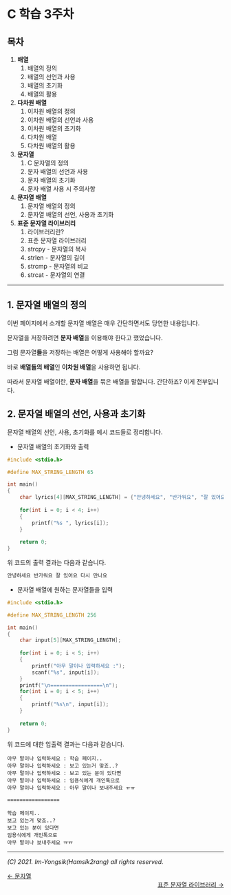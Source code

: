 # C 학습 3주차

## 목차

1.  **배열**
    1.  배열의 정의
    2.  배열의 선언과 사용
    3.  배열의 초기화
    4.  배열의 활용
2.  **다차원 배열**
    1.  이차원 배열의 정의
    2.  이차원 배열의 선언과 사용
    3.  이차원 배열의 초기화
    4.  다차원 배열
    5.  다차원 배열의 활용
3.  **문자열**
    1.  C 문자열의 정의
    2.  문자 배열의 선언과 사용
    3.  문자 배열의 초기화
    4.  문자 배열 사용 시 주의사항
4.  **문자열 배열**
    1.  문자열 배열의 정의
    2.  문자열 배열의 선언, 사용과 초기화
5.  **표준 문자열 라이브러리**
    1.  라이브러리란?
    2.  표준 문자열 라이브러리
    3.  strcpy - 문자열의 복사
    4.  strlen - 문자열의 길이
    5.  strcmp - 문자열의 비교
    6.  strcat - 문자열의 연결

---

## 1. 문자열 배열의 정의

이번 페이지에서 소개할 문자열 배열은 매우 간단하면서도 당연한 내용입니다.

문자열을 저장하려면 **문자 배열**을 이용해야 한다고 했었습니다.

그럼 문자열**들**을 저장하는 배열은 어떻게 사용해야 할까요?

바로 **배열들의 배열**인 **이차원 배열**을 사용하면 됩니다.

따라서 문자열 배열이란, **문자 배열**을 묶은 배열을 말합니다. 간단하죠? 이게 전부입니다.

## 2. 문자열 배열의 선언, 사용과 초기화

문자열 배열의 선언, 사용, 초기화를 예시 코드들로 정리합니다.

*   문자열 배열의 초기화와 출력

```c
#include <stdio.h>

#define MAX_STRING_LENGTH 65

int main()
{
	char lyrics[4][MAX_STRING_LENGTH] = {"안녕하세요", "반가워요", "잘 있어요", "다시 만나요"};
    
    for(int i = 0; i < 4; i++)
    {
        printf("%s ", lyrics[i]);
    }
    
    return 0;
}
```

위 코드의 출력 결과는 다음과 같습니다.

```c
안녕하세요 반가워요 잘 있어요 다시 만나요
```

*   문자열 배열에 원하는 문자열들을 입력

```c
#include <stdio.h>

#define MAX_STRING_LENGTH 256

int main()
{
    char input[5][MAX_STRING_LENGTH];
    
    for(int i = 0; i < 5; i++)
    {
        printf("아무 말이나 입력하세요 :");
        scanf("%s", input[i]);
    }
   	printf("\n=================\n");
    for(int i = 0; i < 5; i++)
    {
        printf("%s\n", input[i]);
    }
    
    return 0;
}
```

위 코드에 대한 입출력 결과는 다음과 같습니다.

```text
아무 말이나 입력하세요 : 학습 페이지..
아무 말이나 입력하세요 : 보고 있는거 맞죠..?
아무 말이나 입력하세요 : 보고 있는 분이 있다면
아무 말이나 입력하세요 : 임용식에게 개인톡으로
아무 말이나 입력하세요 : 아무 말이나 보내주세요 ㅠㅠ

=================

학습 페이지..
보고 있는거 맞죠..?
보고 있는 분이 있다면
임용식에게 개인톡으로
아무 말이나 보내주세요 ㅠㅠ
```

----

*(C) 2021. Im-Yongsik(Hamsik2rang) all rights reserved.*

<div style="text-align:left"> <a href="./3.문자열.md">← 문자열</a><div/>
<div style="text-align:right"> <a href="./5.표준_문자열_라이브러리.md">표준 문자열 라이브러리 →</a><div/>









